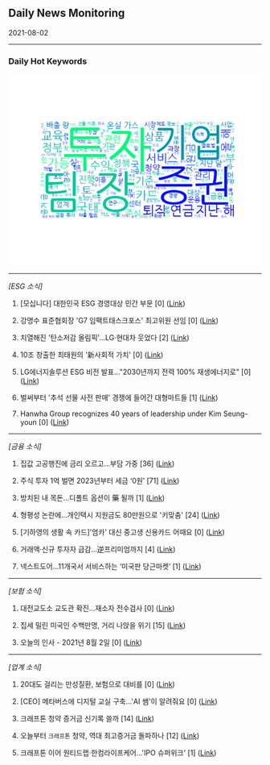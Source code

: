 ## Daily News Monitoring 

2021-08-02 

----------

### Daily Hot Keywords 

![word_cloud](image/2021-08-02_word_cloud.png)

----------

*[ESG 소식]*

1. [모십니다] 대한민국 ESG 경영대상 민간 부문 [0] ([Link](https://news.naver.com/main/read.naver?mode=LSD&mid=sec&sid1=101&oid=015&aid=0004586214))

2. 강명수 표준협회장 'G7 임팩트태스크포스' 최고위원 선임 [0] ([Link](https://news.naver.com/main/read.naver?mode=LSD&mid=sec&sid1=101&oid=014&aid=0004684929))

3. 치열해진 '탄소저감 올림픽'…LG·현대차 웃었다 [2] ([Link](https://news.naver.com/main/read.naver?mode=LSD&mid=sec&sid1=101&oid=015&aid=0004586219))

4. 10조 창출한 최태원의 '新사회적 가치' [0] ([Link](https://news.naver.com/main/read.naver?mode=LSD&mid=sec&sid1=101&oid=015&aid=0004586216))

5. LG에너지솔루션 ESG 비전 발표…"2030년까지 전력 100% 재생에너지로" [0] ([Link](https://news.naver.com/main/read.naver?mode=LSD&mid=sec&sid1=101&oid=015&aid=0004586218))

6. 벌써부터 '추석 선물 사전 판매' 경쟁에 들어간 대형마트들 [1] ([Link](https://news.naver.com/main/read.naver?mode=LSD&mid=sec&sid1=101&oid=469&aid=0000621125))

7. Hanwha Group recognizes 40 years of leadership under Kim Seung-youn [0] ([Link](https://news.naver.com/main/read.naver?mode=LSD&mid=sec&sid1=101&oid=640&aid=0000014689))

----------

*[금융 소식]*

1. 집값 고공행진에 금리 오르고…부담 가중 [36] ([Link](https://news.naver.com/main/read.naver?mode=LSD&mid=sec&sid1=101&oid=055&aid=0000911743))

2. 주식 투자 1억 벌면 2023년부터 세금 ‘0원’ [71] ([Link](https://news.naver.com/main/read.naver?mode=LSD&mid=sec&sid1=101&oid=024&aid=0000069895))

3. 방치된 내 목돈…디폴트 옵션이 藥 될까 [1] ([Link](https://news.naver.com/main/read.naver?mode=LSD&mid=sec&sid1=110&oid=024&aid=0000069891))

4. 형평성 논란에...개인택시 지원금도 80만원으로 '키맞춤' [24] ([Link](https://news.naver.com/main/read.naver?mode=LSD&mid=sec&sid1=101&oid=469&aid=0000621138))

5. [기하영의 생활 속 카드]'엄카' 대신 중고생 신용카드 어때요 [0] ([Link](https://news.naver.com/main/read.naver?mode=LSD&mid=sec&sid1=101&oid=277&aid=0004946963))

6. 거래액·신규 투자자 급감…逆프리미엄까지 [4] ([Link](https://news.naver.com/main/read.naver?mode=LSD&mid=sec&sid1=101&oid=024&aid=0000069896))

7. 넥스트도어…11개국서 서비스하는 ‘미국판 당근마켓’ [1] ([Link](https://news.naver.com/main/read.naver?mode=LSD&mid=sec&sid1=101&oid=024&aid=0000069892))

----------

*[보험 소식]*

1. 대전교도소 교도관 확진…재소자 전수검사 [0] ([Link](https://news.naver.com/main/read.naver?mode=LSD&mid=sec&sid1=102&oid=056&aid=0011093511))

2. 집세 밀린 미국인 수백만명, 거리 나앉을 위기 [15] ([Link](https://news.naver.com/main/read.naver?mode=LSD&mid=sec&sid1=104&oid=032&aid=0003089179))

3. 오늘의 인사 - 2021년 8월 2일 [0] ([Link](https://news.naver.com/main/read.naver?mode=LSD&mid=sec&sid1=102&oid=032&aid=0003089190))

----------

*[업계 소식]*

1. 20대도 걸리는 만성질환, 보험으로 대비를 [0] ([Link](https://news.naver.com/main/read.naver?mode=LSD&mid=sec&sid1=101&oid=015&aid=0004586189))

2. [CEO] 메타버스에 디지털 교실 구축…'AI 쌤'이 알려줘요 [0] ([Link](https://news.naver.com/main/read.naver?mode=LSD&mid=sec&sid1=102&oid=009&aid=0004832165))

3. 크래프톤 청약 증거금 신기록 쓸까 [14] ([Link](https://news.naver.com/main/read.naver?mode=LSD&mid=sec&sid1=101&oid=022&aid=0003605893))

4. 오늘부터 `크래프톤` 청약, 역대 최고증거금 돌파하나 [12] ([Link](https://news.naver.com/main/read.naver?mode=LSD&mid=sec&sid1=101&oid=029&aid=0002690111))

5. 크래프톤 이어 원티드랩·한컴라이프케어…'IPO 슈퍼위크' [1] ([Link](https://news.naver.com/main/read.naver?mode=LSD&mid=sec&sid1=101&oid=015&aid=0004586198))

